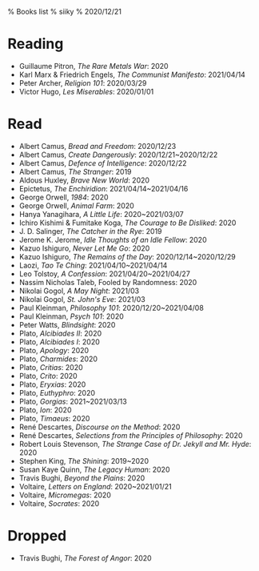 % Books list
% siiky
% 2020/12/21

# Reading

 * Guillaume Pitron, _The Rare Metals War_: 2020
 * Karl Marx & Friedrich Engels, _The Communist Manifesto_: 2021/04/14
 * Peter Archer, _Religion 101_: 2020/03/29
 * Victor Hugo, _Les Miserables_: 2020/01/01

# Read

 * Albert Camus, _Bread and Freedom_: 2020/12/23
 * Albert Camus, _Create Dangerously_: 2020/12/21~2020/12/22
 * Albert Camus, _Defence of Intelligence_: 2020/12/22
 * Albert Camus, _The Stranger_: 2019
 * Aldous Huxley, _Brave New World_: 2020
 * Epictetus, _The Enchiridion_: 2021/04/14~2021/04/16
 * George Orwell, _1984_: 2020
 * George Orwell, _Animal Farm_: 2020
 * Hanya Yanagihara, _A Little Life_: 2020~2021/03/07
 * Ichiro Kishimi & Fumitake Koga, _The Courage to Be Disliked_: 2020
 * J. D. Salinger, _The Catcher in the Rye_: 2019
 * Jerome K. Jerome, _Idle Thoughts of an Idle Fellow_: 2020
 * Kazuo Ishiguro, _Never Let Me Go_: 2020
 * Kazuo Ishiguro, _The Remains of the Day_: 2020/12/14~2020/12/29
 * Laozi, _Tao Te Ching_: 2021/04/10~2021/04/14
 * Leo Tolstoy, _A Confession_: 2021/04/20~2021/04/27
 * Nassim Nicholas Taleb, Fooled by Randomness: 2020
 * Nikolai Gogol, _A May Night_: 2021/03
 * Nikolai Gogol, _St. John's Eve_: 2021/03
 * Paul Kleinman, _Philosophy 101_: 2020/12/20~2021/04/08
 * Paul Kleinman, _Psych 101_: 2020
 * Peter Watts, _Blindsight_: 2020
 * Plato, _Alcibiades II_: 2020
 * Plato, _Alcibiades I_: 2020
 * Plato, _Apology_: 2020
 * Plato, _Charmides_: 2020
 * Plato, _Critias_: 2020
 * Plato, _Crito_: 2020
 * Plato, _Eryxias_: 2020
 * Plato, _Euthyphro_: 2020
 * Plato, _Gorgias_: 2021~2021/03/13
 * Plato, _Ion_: 2020
 * Plato, _Timaeus_: 2020
 * René Descartes, _Discourse on the Method_: 2020
 * René Descartes, _Selections from the Principles of Philosophy_: 2020
 * Robert Louis Stevenson, _The Strange Case of Dr. Jekyll and Mr. Hyde_: 2020
 * Stephen King, _The Shining_: 2019~2020
 * Susan Kaye Quinn, _The Legacy Human_: 2020
 * Travis Bughi, _Beyond the Plains_: 2020
 * Voltaire, _Letters on England_: 2020~2021/01/21
 * Voltaire, _Micromegas_: 2020
 * Voltaire, _Socrates_: 2020

# Dropped

 * Travis Bughi, _The Forest of Angor_: 2020
